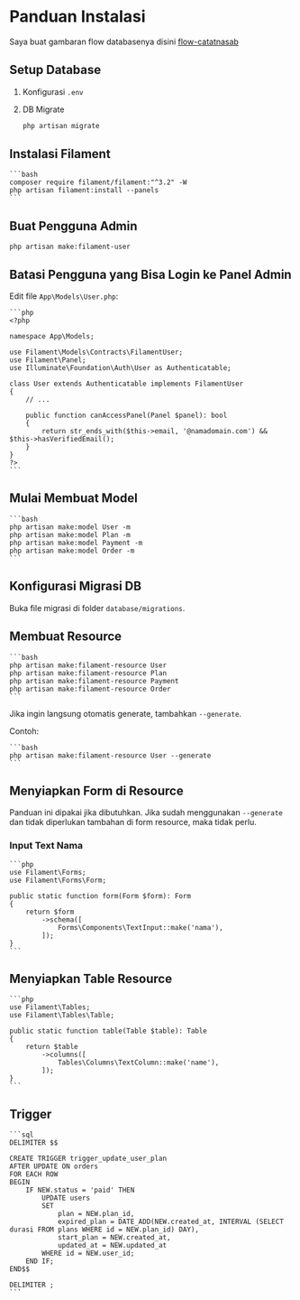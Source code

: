 # Panduan Instalasi

Saya buat gambaran flow databasenya disini [flow-catatnasab](https://github.com/cahrur/flow-catatnasab)

## Setup Database

1. Konfigurasi `.env`
2. DB Migrate

    ```bash
    php artisan migrate
    ```

## Instalasi Filament

    ```bash
    composer require filament/filament:"^3.2" -W
    php artisan filament:install --panels
    ```

## Buat Pengguna Admin
    php artisan make:filament-user

## Batasi Pengguna yang Bisa Login ke Panel Admin

Edit file `App\Models\User.php`:

    ```php
    <?php

    namespace App\Models;

    use Filament\Models\Contracts\FilamentUser;
    use Filament\Panel;
    use Illuminate\Foundation\Auth\User as Authenticatable;

    class User extends Authenticatable implements FilamentUser
    {
        // ...

        public function canAccessPanel(Panel $panel): bool
        {
            return str_ends_with($this->email, '@namadomain.com') && $this->hasVerifiedEmail();
        }
    }
    ?>
    ```

## Mulai Membuat Model

    ```bash
    php artisan make:model User -m
    php artisan make:model Plan -m
    php artisan make:model Payment -m
    php artisan make:model Order -m
    ```

## Konfigurasi Migrasi DB

Buka file migrasi di folder `database/migrations`.

## Membuat Resource

    ```bash
    php artisan make:filament-resource User
    php artisan make:filament-resource Plan
    php artisan make:filament-resource Payment
    php artisan make:filament-resource Order
    ```

Jika ingin langsung otomatis generate, tambahkan `--generate`.

Contoh:

    ```bash
    php artisan make:filament-resource User --generate
    ```

## Menyiapkan Form di Resource

Panduan ini dipakai jika dibutuhkan. Jika sudah menggunakan `--generate` dan tidak diperlukan tambahan di form resource, maka tidak perlu.

### Input Text Nama

    ```php
    use Filament\Forms;
    use Filament\Forms\Form;

    public static function form(Form $form): Form
    {
        return $form
            ->schema([
                Forms\Components\TextInput::make('nama'),
            ]);
    }
    ```

## Menyiapkan Table Resource

    ```php
    use Filament\Tables;
    use Filament\Tables\Table;

    public static function table(Table $table): Table
    {
        return $table
            ->columns([
                Tables\Columns\TextColumn::make('name'),
            ]);
    }
    ```

## Trigger

    ```sql
    DELIMITER $$

    CREATE TRIGGER trigger_update_user_plan
    AFTER UPDATE ON orders
    FOR EACH ROW
    BEGIN
        IF NEW.status = 'paid' THEN
            UPDATE users
            SET 
                plan = NEW.plan_id,
                expired_plan = DATE_ADD(NEW.created_at, INTERVAL (SELECT durasi FROM plans WHERE id = NEW.plan_id) DAY),
                start_plan = NEW.created_at,
                updated_at = NEW.updated_at
            WHERE id = NEW.user_id;
        END IF;
    END$$

    DELIMITER ;
    ```
